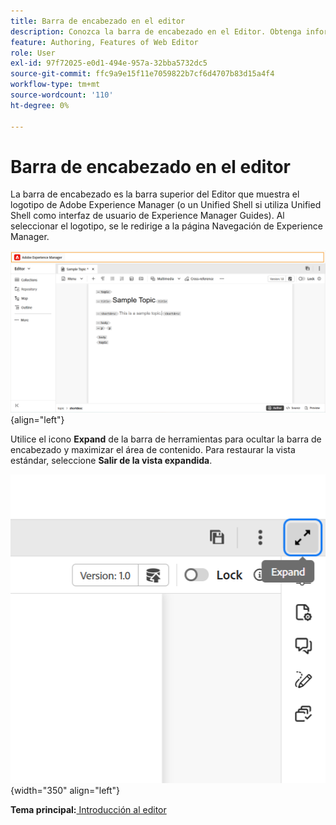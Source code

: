 ```yaml
---
title: Barra de encabezado en el editor
description: Conozca la barra de encabezado en el Editor. Obtenga información acerca de la interfaz y las funciones de Editor en Adobe Experience Manager Guides.
feature: Authoring, Features of Web Editor
role: User
exl-id: 97f72025-e0d1-494e-957a-32bba5732dc5
source-git-commit: ffc9a9e15f11e7059822b7cf6d4707b83d15a4f4
workflow-type: tm+mt
source-wordcount: '110'
ht-degree: 0%

---
```


# Barra de encabezado en el editor

La barra de encabezado es la barra superior del Editor que muestra el logotipo de Adobe Experience Manager (o un Unified Shell si utiliza Unified Shell como interfaz de usuario de Experience Manager Guides). Al seleccionar el logotipo, se le redirige a la página Navegación de Experience Manager.

![](./images/web-editor-header-bar.png){align="left"}

Utilice el icono **Expand** de la barra de herramientas para ocultar la barra de encabezado y maximizar el área de contenido. Para restaurar la vista estándar, seleccione **Salir de la vista expandida**.

![](./images/web-editor-header-bar-expand-option.png){width="350" align="left"}



**Tema principal:**&#x200B;[&#x200B; Introducción al editor](web-editor.md)
